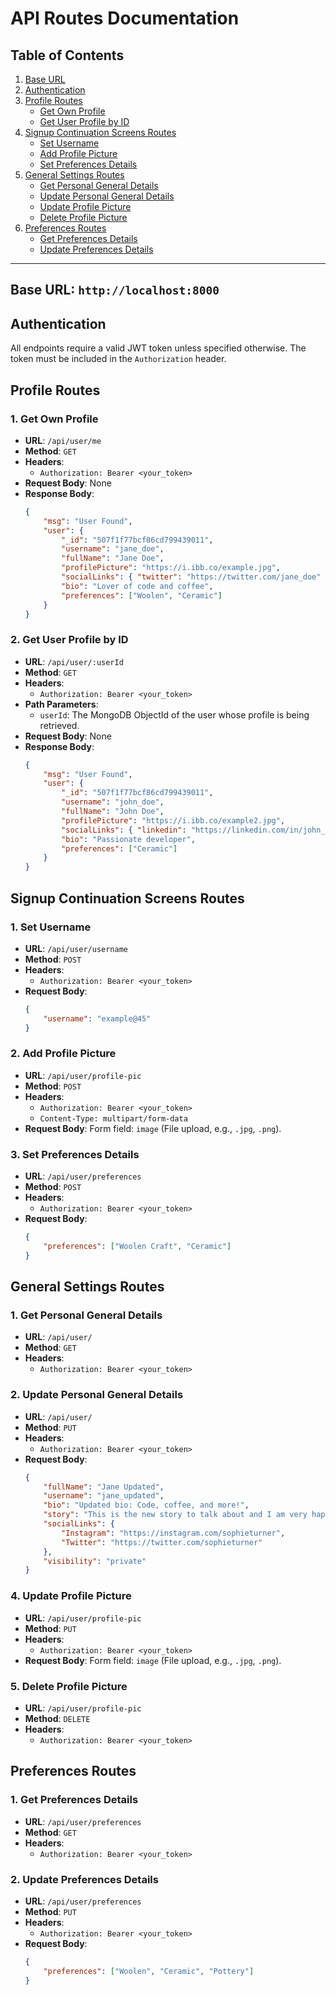 # API Routes Documentation

## Table of Contents

1. [Base URL](#base-url)
2. [Authentication](#authentication)
3. [Profile Routes](#profile-routes)
    - [Get Own Profile](#1-get-own-profile)
    - [Get User Profile by ID](#2-get-user-profile-by-id)
4. [Signup Continuation Screens Routes](#signup-continuation-screens-routes)
    - [Set Username](#1-set-username)
    - [Add Profile Picture](#2-add-profile-picture)
    - [Set Preferences Details](#3-set-preferences-details)
5. [General Settings Routes](#general-settings-routes)
    - [Get Personal General Details](#1-get-personal-general-details)
    - [Update Personal General Details](#2-update-personal-general-details)
    - [Update Profile Picture](#4-update-profile-picture)
    - [Delete Profile Picture](#5-delete-profile-picture)
6. [Preferences Routes](#preferences-routes)
    - [Get Preferences Details](#1-get-preferences-details)
    - [Update Preferences Details](#2-update-preferences-details)

---

## Base URL: `http://localhost:8000`

## Authentication

All endpoints require a valid JWT token unless specified otherwise. The token must be included in the `Authorization` header.

## Profile Routes

### 1. Get Own Profile

- **URL**: `/api/user/me`
- **Method**: `GET`
- **Headers**:
    - `Authorization: Bearer <your_token>`
- **Request Body**: None
- **Response Body**:
    ```json
    {
        "msg": "User Found",
        "user": {
            "_id": "507f1f77bcf86cd799439011",
            "username": "jane_doe",
            "fullName": "Jane Doe",
            "profilePicture": "https://i.ibb.co/example.jpg",
            "socialLinks": { "twitter": "https://twitter.com/jane_doe" },
            "bio": "Lover of code and coffee",
            "preferences": ["Woolen", "Ceramic"]
        }
    }
    ```

### 2. Get User Profile by ID

- **URL**: `/api/user/:userId`
- **Method**: `GET`
- **Headers**:
    - `Authorization: Bearer <your_token>`
- **Path Parameters**:
    - `userId`: The MongoDB ObjectId of the user whose profile is being retrieved.
- **Request Body**: None
- **Response Body**:
    ```json
    {
        "msg": "User Found",
        "user": {
            "_id": "507f1f77bcf86cd799439011",
            "username": "john_doe",
            "fullName": "John Doe",
            "profilePicture": "https://i.ibb.co/example2.jpg",
            "socialLinks": { "linkedin": "https://linkedin.com/in/john_doe" },
            "bio": "Passionate developer",
            "preferences": ["Ceramic"]
        }
    }
    ```

## Signup Continuation Screens Routes

### 1. Set Username

- **URL**: `/api/user/username`
- **Method**: `POST`
- **Headers**:
    - `Authorization: Bearer <your_token>`
- **Request Body**:
    ```json
    {
        "username": "example@45"
    }
    ```

### 2. Add Profile Picture

- **URL**: `/api/user/profile-pic`
- **Method**: `POST`
- **Headers**:
    - `Authorization: Bearer <your_token>`
    - `Content-Type: multipart/form-data`
- **Request Body**: Form field: `image` (File upload, e.g., `.jpg`, `.png`).

### 3. Set Preferences Details

- **URL**: `/api/user/preferences`
- **Method**: `POST`
- **Headers**:
    - `Authorization: Bearer <your_token>`
- **Request Body**:
    ```json
    {
        "preferences": ["Woolen Craft", "Ceramic"]
    }
    ```

## General Settings Routes

### 1. Get Personal General Details

- **URL**: `/api/user/`
- **Method**: `GET`
- **Headers**:
    - `Authorization: Bearer <your_token>`

### 2. Update Personal General Details

- **URL**: `/api/user/`
- **Method**: `PUT`
- **Headers**:
    - `Authorization: Bearer <your_token>`
- **Request Body**:
    ```json
    {
        "fullName": "Jane Updated",
        "username": "jane_updated",
        "bio": "Updated bio: Code, coffee, and more!",
        "story": "This is the new story to talk about and I am very happy to see you with me",
        "socialLinks": {
            "Instagram": "https://instagram.com/sophieturner",
            "Twitter": "https://twitter.com/sophieturner"
        },
        "visibility": "private"
    }
    ```

### 4. Update Profile Picture

- **URL**: `/api/user/profile-pic`
- **Method**: `PUT`
- **Headers**:
    - `Authorization: Bearer <your_token>`
- **Request Body**: Form field: `image` (File upload, e.g., `.jpg`, `.png`).

### 5. Delete Profile Picture

- **URL**: `/api/user/profile-pic`
- **Method**: `DELETE`
- **Headers**:
    - `Authorization: Bearer <your_token>`

## Preferences Routes

### 1. Get Preferences Details

- **URL**: `/api/user/preferences`
- **Method**: `GET`
- **Headers**:
    - `Authorization: Bearer <your_token>`

### 2. Update Preferences Details

- **URL**: `/api/user/preferences`
- **Method**: `PUT`
- **Headers**:
    - `Authorization: Bearer <your_token>`
- **Request Body**:
    ```json
    {
        "preferences": ["Woolen", "Ceramic", "Pottery"]
    }
    ```
